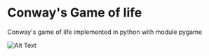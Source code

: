 # Conway's Game of life

Conway's game of life implemented in python with module pygame

![Alt Text](http://i.imgur.com/XTtHjkw.png)
